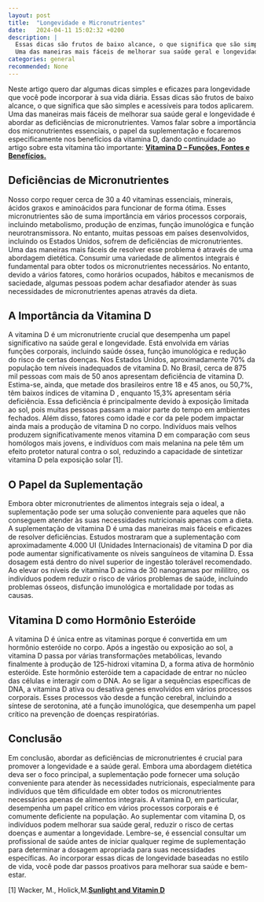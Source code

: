 ```yaml
---
layout: post
title:  "Longevidade e Micronutrientes"
date:   2024-04-11 15:02:32 +0200
description: |
  Essas dicas são frutos de baixo alcance, o que significa que são simples e acessíveis para todos aplicarem. 
  Uma das maneiras mais fáceis de melhorar sua saúde geral e longevidade é abordar as deficiências de micronutrientes.
categories: general
recommended: None
---
```


Neste artigo quero dar algumas dicas simples e eficazes para longevidade que você pode incorporar à sua vida diária. 
Essas dicas são frutos de baixo alcance, o que significa que são simples e acessíveis para todos aplicarem. 
Uma das maneiras mais fáceis de melhorar sua saúde geral e longevidade é abordar as deficiências de micronutrientes. 
Vamos falar sobre a importância dos micronutrientes essenciais, o papel da suplementação e focaremos especificamente 
nos benefícios da vitamina D, dando continuidade ao artigo sobre esta vitamina tão importante: [**Vitamina D – Funções, 
Fontes e Benefícios.**](https://brilhointerior.com/general/2024/01/09/Vitamina-D-funcoes-fontes-e-beneficios.html)

## Deficiências de Micronutrientes

Nosso corpo requer cerca de 30 a 40 vitaminas essenciais, minerais, ácidos graxos e aminoácidos para funcionar de forma ótima. 
Esses micronutrientes são de suma importância em vários processos corporais, incluindo metabolismo, produção de enzimas, 
função imunológica e função neurotransmissora. No entanto, muitas pessoas em países desenvolvidos, incluindo os Estados Unidos, 
sofrem de deficiências de micronutrientes.
Uma das maneiras mais fáceis de resolver esse problema é através de uma abordagem dietética. Consumir uma variedade de alimentos 
integrais é fundamental para obter todos os micronutrientes necessários. No entanto, devido a vários fatores, como horários 
ocupados, hábitos e mecanismos de saciedade, algumas pessoas podem achar desafiador atender às suas necessidades de micronutrientes 
apenas através da dieta.

## A Importância da Vitamina D

A vitamina D é um micronutriente crucial que desempenha um papel significativo na saúde geral e longevidade. Está envolvida 
em várias funções corporais, incluindo saúde óssea, função imunológica e redução do risco de certas doenças.
Nos Estados Unidos, aproximadamente 70% da população tem níveis inadequados de vitamina D. No Brasil, cerca de 875 mil 
pessoas com mais de 50 anos apresentam deficiência de vitamina D.  Estima-se, ainda, que metade dos brasileiros entre 
18 e 45 anos, ou 50,7%, têm baixos índices de vitamina D , enquanto 15,3% apresentam séria deficiência. Essa deficiência é 
principalmente devido à exposição limitada ao sol, pois muitas pessoas passam a maior parte do tempo em ambientes fechados. 
Além disso, fatores como idade e cor da pele podem impactar ainda mais a produção de vitamina D no corpo. Indivíduos mais velhos 
produzem significativamente menos vitamina D em comparação com seus homólogos mais jovens, e indivíduos com mais melanina na pele 
têm um efeito protetor natural contra o sol, reduzindo a capacidade de sintetizar vitamina D pela exposição solar [1].

## O Papel da Suplementação

Embora obter micronutrientes de alimentos integrais seja o ideal, a suplementação pode ser uma solução conveniente para 
aqueles que não conseguem atender às suas necessidades nutricionais apenas com a dieta. A suplementação de vitamina D é uma 
das maneiras mais fáceis e eficazes de resolver deficiências.
Estudos mostraram que a suplementação com aproximadamente 4.000 UI (Unidades Internacionais) de vitamina D por dia pode 
aumentar significativamente os níveis sanguíneos de vitamina D. Essa dosagem está dentro do nível superior de ingestão 
tolerável recomendado. Ao elevar os níveis de vitamina D acima de 30 nanogramas por mililitro, os indivíduos podem reduzir 
o risco de vários problemas de saúde, incluindo problemas ósseos, disfunção imunológica e mortalidade por todas as causas.

## Vitamina D como Hormônio Esteróide

A vitamina D é única entre as vitaminas porque é convertida em um hormônio esteróide no corpo. Após a ingestão ou exposição 
ao sol, a vitamina D passa por várias transformações metabólicas, levando finalmente à produção de 125-hidroxi vitamina D, 
a forma ativa de hormônio esteróide.
Este hormônio esteróide tem a capacidade de entrar no núcleo das células e interagir com o DNA. Ao se ligar a sequências 
específicas de DNA, a vitamina D ativa ou desativa genes envolvidos em vários processos corporais. Esses processos vão desde 
a função cerebral, incluindo a síntese de serotonina, até a função imunológica, que desempenha um papel crítico na prevenção 
de doenças respiratórias.

## Conclusão

Em conclusão, abordar as deficiências de micronutrientes é crucial para promover a longevidade e a saúde geral. Embora uma 
abordagem dietética deva ser o foco principal, a suplementação pode fornecer uma solução conveniente para atender às necessidades 
nutricionais, especialmente para indivíduos que têm dificuldade em obter todos os micronutrientes necessários apenas de alimentos 
integrais.
A vitamina D, em particular, desempenha um papel crítico em vários processos corporais e é comumente deficiente na população. 
Ao suplementar com vitamina D, os indivíduos podem melhorar sua saúde geral, reduzir o risco de certas doenças e aumentar a longevidade.
Lembre-se, é essencial consultar um profissional de saúde antes de iniciar qualquer regime de suplementação para determinar a dosagem 
apropriada para suas necessidades específicas. Ao incorporar essas dicas de longevidade baseadas no estilo de vida, você pode dar 
passos proativos para melhorar sua saúde e bem-estar.

[1] Wacker, M., Holick,M.<a href="https://www.tandfonline.com/doi/full/10.4161/derm.24494?src=recsys)" target="_blank"><strong>Sunlight and Vitamin D</strong></a>
